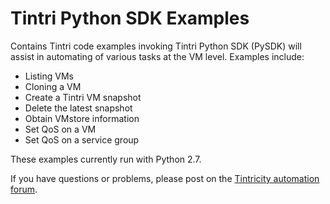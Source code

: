 # Tintri Python SDK Examples
Contains Tintri code examples invoking Tintri Python SDK (PySDK) will assist in automating
of various tasks at the VM level. Examples include:

* Listing VMs
* Cloning a VM
* Create a Tintri VM snapshot
* Delete the latest snapshot
* Obtain VMstore information
* Set QoS on a VM
* Set QoS on a service group

These examples currently run with Python 2.7.

If you have questions or problems, please post on the
[Tintricity automation forum](http://hub.tintricity.com/discussions/automation).
